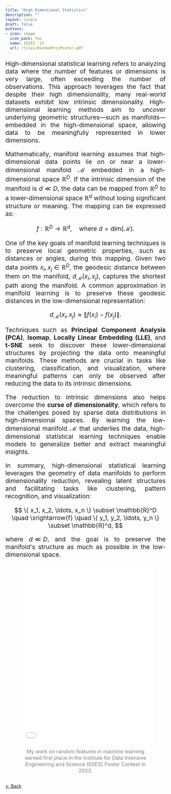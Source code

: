 ```yaml
---
title: "High Dimensional Statistics"
description: ""
layout: single
draft: false
buttons:
- icon: image
  icon_pack: fas
  name: IDIES '23
  url: /files/RandomProjPoster.pdf
---
```


<!-- Main content with larger font -->
<div style="text-align: justify; font-size: 1.2rem;">
  High-dimensional statistical learning refers to analyzing data where the number of features or dimensions is very large, often exceeding the number of observations. This approach leverages the fact that despite their high dimensionality, many real-world datasets exhibit low intrinsic dimensionality. High-dimensional learning methods aim to uncover underlying geometric structures—such as manifolds—embedded in the high-dimensional space, allowing data to be meaningfully represented in lower dimensions.

  Mathematically, manifold learning assumes that high-dimensional data points lie on or near a lower-dimensional manifold $\mathcal{M}$ embedded in a high-dimensional space $\mathbb{R}^D$. If the intrinsic dimension of the manifold is $d \ll D$, the data can be mapped from $\mathbb{R}^D$ to a lower-dimensional space $\mathbb{R}^d$ without losing significant structure or meaning. The mapping can be expressed as:

  $$
  f: \mathbb{R}^D \rightarrow \mathbb{R}^d, \quad \text{where } d = \text{dim}(\mathcal{M}).
  $$

  One of the key goals of manifold learning techniques is to preserve local geometric properties, such as distances or angles, during this mapping. Given two data points $x_i, x_j \in \mathbb{R}^D$, the geodesic distance between them on the manifold, $d_{\mathcal{M}}(x_i, x_j)$, captures the shortest path along the manifold. A common approximation in manifold learning is to preserve these geodesic distances in the low-dimensional representation:

  $$
  d_{\mathcal{M}}(x_i, x_j) \approx \lVert f(x_i) - f(x_j) \rVert.
  $$

  Techniques such as **Principal Component Analysis (PCA)**, **Isomap**, **Locally Linear Embedding (LLE)**, and **t-SNE** seek to discover these lower-dimensional structures by projecting the data onto meaningful manifolds. These methods are crucial in tasks like clustering, classification, and visualization, where meaningful patterns can only be observed after reducing the data to its intrinsic dimensions.

  The reduction to intrinsic dimensions also helps overcome the **curse of dimensionality**, which refers to the challenges posed by sparse data distributions in high-dimensional spaces. By learning the low-dimensional manifold $\mathcal{M}$ that underlies the data, high-dimensional statistical learning techniques enable models to generalize better and extract meaningful insights.

  In summary, high-dimensional statistical learning leverages the geometry of data manifolds to perform dimensionality reduction, revealing latent structures and facilitating tasks like clustering, pattern recognition, and visualization:

  $$
  \{ x_1, x_2, \ldots, x_n \} \subset \mathbb{R}^D \quad \xrightarrow{f} \quad \{ y_1, y_2, \ldots, y_n \} \subset \mathbb{R}^d,
  $$

  where $d \ll D$, and the goal is to preserve the manifold's structure as much as possible in the low-dimensional space.
</div>

<!-- Embed PDF Poster -->
<figure style="margin-top: 30px; text-align: center;">
  <iframe 
    src="/files/RandomProjPoster.pdf" 
    width="100%" 
    height="555px" 
    style="border: none;" 
    loading="lazy">
  </iframe>
  <figcaption style="font-size: 1rem; color: gray; margin-top: 10px;">
    My work on random features in machine learning earned first place in the Institute for Data Intensive Engineering and Science (IDIES) Poster Contest in 2023.
  </figcaption>
</figure>

<!-- Back Button at the Bottom with Hover Effect -->
<div style="text-align: left; margin-top: 30px;">
  <a href="javascript:history.back()" 
     class="link dim ba br2 ph3 pv2 mb2 dib gray"
     style="transition: background-color 0.3s ease, color 0.3s ease;">
    ← Back
  </a>
</div>
